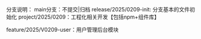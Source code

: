 分支说明：
main分支：不提交|归档
  release/2025/0209-init: 分支基本的文件初始化
  project/2025/0209：工程化相关开发【包括npm+组件库】

  feature/2025/V0209-user：用户管理后台模块
